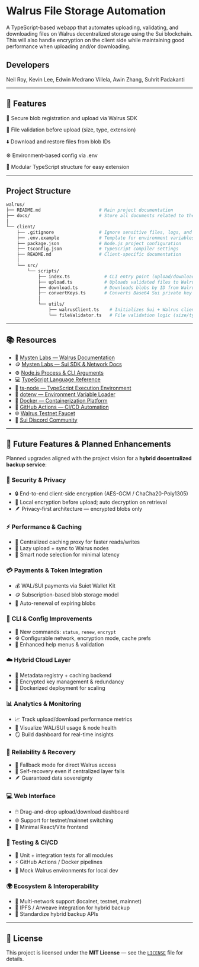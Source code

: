 # Walrus File Storage Automation
A TypeScript-based webapp that automates uploading, validating, and downloading files on Walrus decentralized storage using the Sui blockchain. This will also handle encryption on the client side while maintaining good performance when uploading and/or downloading.

## Developers
Neil Roy, Kevin Lee, Edwin Medrano Villela, Awin Zhang, Suhrit Padakanti

---
## 🚀 Features
🔐 Secure blob registration and upload via Walrus SDK

📂 File validation before upload (size, type, extension)

⬇️ Download and restore files from blob IDs

⚙️ Environment-based config via .env

🧩 Modular TypeScript structure for easy extension

---
## Project Structure
```bash
walrus/
├── README.md                      # Main project documentation
├── docs/                          # Store all documents related to the project 
│
└── client/
    ├── .gitignore                 # Ignore sensitive files, logs, and build artifacts
    ├── .env.example               # Template for environment variables
    ├── package.json               # Node.js project configuration
    ├── tsconfig.json              # TypeScript compiler settings
    ├── README.md                  # Client-specific documentation
    │
    └── src/
        └── scripts/
            ├── index.ts             # CLI entry point (upload/download dispatcher)
            ├── upload.ts            # Uploads validated files to Walrus
            ├── download.ts          # Downloads blobs by ID from Walrus
            ├── convertKeys.ts       # Converts Base64 Sui private key → Hex format
            │
            └── utils/
                ├── walrusClient.ts    # Initializes Sui + Walrus clients and loads .env
                └── fileValidator.ts   # File validation logic (size/type checks)
```
---
## 📚 **Resources**

- 🧩 [Mysten Labs — Walrus Documentation](https://docs.mystenlabs.com/walrus/)  
- 🪙 [Mysten Labs — Sui SDK & Network Docs](https://docs.sui.io/)  
- ⚙️ [Node.js Process & CLI Arguments](https://nodejs.org/api/process.html#processargv)  
- 💻 [TypeScript Language Reference](https://www.typescriptlang.org/docs/)  
- 🧰 [ts-node — TypeScript Execution Environment](https://typestrong.org/ts-node/docs/)  
- 🧠 [dotenv — Environment Variable Loader](https://github.com/motdotla/dotenv)  
- 🐳 [Docker — Containerization Platform](https://www.docker.com/resources/what-container/)  
- 🧪 [GitHub Actions — CI/CD Automation](https://docs.github.com/en/actions)  
- 🌐 [Walrus Testnet Faucet](https://walrus-faucet.testnet.sui.io/)  
- 💬 [Sui Discord Community](https://discord.gg/sui)

---

## 🌱 **Future Features & Planned Enhancements**

Planned upgrades aligned with the project vision for a **hybrid decentralized backup service**:


### 🔐 **Security & Privacy**
- 🔒 End-to-end client-side encryption (AES-GCM / ChaCha20-Poly1305)  
- 🧠 Local encryption before upload; auto decryption on retrieval  
- 🪶 Privacy-first architecture — encrypted blobs only  


### ⚡ **Performance & Caching**
- 🚀 Centralized caching proxy for faster reads/writes  
- 🧩 Lazy upload + sync to Walrus nodes  
- 🧮 Smart node selection for minimal latency  


### 💳 **Payments & Token Integration**
- 💰 WAL/SUI payments via Suiet Wallet Kit  
- 🪙 Subscription-based blob storage model  
- 🔁 Auto-renewal of expiring blobs  


### 🧰 **CLI & Config Improvements**
- 💬 New commands: `status`, `renew`, `encrypt`  
- ⚙️ Configurable network, encryption mode, cache prefs  
- 🧩 Enhanced help menus & validation  


### ☁️ **Hybrid Cloud Layer**
- 🧱 Metadata registry + caching backend  
- 🔐 Encrypted key management & redundancy  
- 🐳 Dockerized deployment for scaling  


### 📊 **Analytics & Monitoring**
- 📈 Track upload/download performance metrics  
- 🧮 Visualize WAL/SUI usage & node health  
- 🪞 Build dashboard for real-time insights  


### 🔄 **Reliability & Recovery**
- 🧭 Fallback mode for direct Walrus access  
- 🧩 Self-recovery even if centralized layer fails  
- 🪶 Guaranteed data sovereignty  


### 💻 **Web Interface**
- 🖱️ Drag-and-drop upload/download dashboard  
- 🌐 Support for testnet/mainnet switching  
- 🎨 Minimal React/Vite frontend  


### 🧪 **Testing & CI/CD**
- 🧫 Unit + integration tests for all modules  
- ⚡ GitHub Actions / Docker pipelines  
- 🧰 Mock Walrus environments for local dev  


### 🌍 **Ecosystem & Interoperability**
- 🔗 Multi-network support (localnet, testnet, mainnet)  
- 🧬 IPFS / Arweave integration for hybrid backup  
- 🤝 Standardize hybrid backup APIs

---
## 📜 **License**

This project is licensed under the **MIT License** — see the [`LICENSE`](./LICENSE) file for details. 
